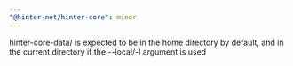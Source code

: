 ```yaml
---
"@hinter-net/hinter-core": minor
---
```


hinter-core-data/ is expected to be in the home directory by default, and in the current directory if the --local/-l argument is used
